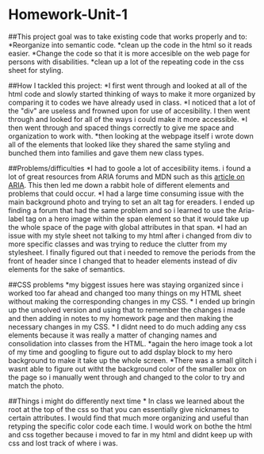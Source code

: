 # Homework-Unit-1


  ##This project goal was to take existing code that works properly and to:
    *Reorganize into semantic code.
    *clean up the code in the html so it reads easier.
    *Change the code so that it is more accesible on the web page for persons with disabilities. 
    *clean up a lot of the repeating code in the css sheet for styling.
  
  ##How I tackled this project:
    *I first went through and looked at all of the html code and slowly started thinking of ways to make it more organized by comparing it to codes we have already used in class.
    *I noticed that a lot of the "div" are useless and frowned upon for use of accesibility. I then went through and looked for all of the ways i could make it more accessible.
    *I then went through and spaced things correctly to give me space and organization to work with. 
    *then looking at the webpage itself i wrote down all of the elements that looked like they shared the same styling and bunched them into families and gave them new class      types. 
    
  ##Problems/difficulties
      *I had to goole a lot of accesibility items. i found a lot of great resources from ARIA forums and MDN such as this [article on ARIA](https://developer.mozilla.org/en-US/docs/Web/Accessibility/ARIA). This then led me down a rabbit hole of different elements and problems that could occur.
      *I had a large time consuming issue with the main background photo and trying to set an alt tag for ereaders. I ended up finding a forum that had the same problem and so i learned to use the Aria-label tag on a hero image within the span element so that it would take up the whole space of the page with global attributes in that span. 
      *I had an issue with my style sheet not talking to my html after i changed from div to more specific classes and was trying to reduce the clutter from my stylesheet. I finally figured out that i needed to remove the periods from the front of header since I changed that to header elements instead of div elements for the sake of semantics.
     
  ##CSS problems
      *my biggest issues here was staying organized since i worked too far ahead and changed too many things on my HTML sheet without making the corresponding changes in my CSS. 
      * I ended up bringin up the unsolved version and using that to remember the changes i made and then adding in notes to my homework page and then making the necessary changes in my CSS. 
      * I didnt need to do much adding any css elements because it was really a matter of changing names and consolidation into classes from the HTML.
      *again the hero image took a lot of my time and googling to figure out to add dsplay block to my hero background to make it take up the whole screen.
      *There was a small glitch i wasnt able to figure out witht the background color of the smaller box on the page so i manually went through and changed to the color to try and match the photo.
      
  ##Things i might do differently next time
      * In class we learned about the root at the top of the css so that you can essentially give nicknames to certain attributes. I would find that much more organizing and useful than retyping the specific color code each time. 
      I would work on bothe the html and css together because i moved to far in my html and didnt keep up with css and lost track of where i was. 
  
